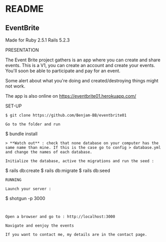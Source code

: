 # README

## EventBrite

Made for Ruby 2.5.1 Rails 5.2.3

PRESENTATION

The Event Brite project gathers is an app where you can create and share events. This is a V1, you can create an account and create your events. You'll soon be able to participate and pay for an event.

Some alert about what you're doing and created/destroying things might not work.

The app is also online on https://eventbrite01.herokuapp.com/

SET-UP
```
$ git clone https://github.com/Benjam-BB/eventbrite01

Go to the folder and run 
```
$ bundle install
```
> **Watch out** : check that none database on your computer has the same name than mine. If this is the case go to config > database.yml and change the names of each database.

Initialize the database, active the migrations and run the seed :
```
$ rails db:create
$ rails db:migrate
$ rails db:seed
```
RUNNING

Launch your server :

```
$ shotgun -p 3000
```


Open a browser and go to : http://localhost:3000 

Navigate and eenjoy the events

If you want to contact me, my details are in the contact page.
